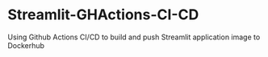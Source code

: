 # Streamlit-GHActions-CI-CD
Using Github Actions CI/CD to build and push Streamlit application image to Dockerhub
